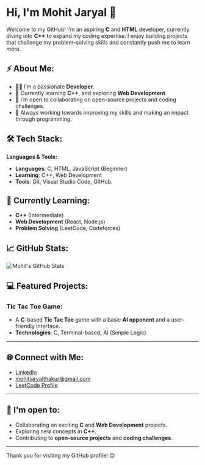 # Hi, I'm Mohit Jaryal 👋

Welcome to my GitHub! I’m an aspiring **C** and **HTML** developer, currently diving into **C++** to expand my coding expertise. I enjoy building projects that challenge my problem-solving skills and constantly push me to learn more. 

## ⚡️ About Me:

- 👨‍💻 I’m a passionate **Developer**.
- 🌱 Currently learning **C++**, and exploring **Web Development**.
- 💬 I’m open to collaborating on open-source projects and coding challenges.
- 🎯 Always working towards improving my skills and making an impact through programming.

## 🛠️ Tech Stack:

**Languages & Tools:**
- **Languages**: C, HTML, JavaScript (Beginner)
- **Learning**: C++, Web Development
- **Tools**: Git, Visual Studio Code, GitHub.

## 🌱 Currently Learning:
- **C++** (Intermediate)
- **Web Development** (React, Node.js)
- **Problem Solving** (LeetCode, Codeforces)

## 📈 GitHub Stats:

![Mohit's GitHub Stats](https://github-readme-stats.vercel.app/api?username=your-github-username&show_icons=true&hide_title=true&count_private=true&hide=prs&theme=radical)

## 💻 Featured Projects:

### **Tic Tac Toe Game**:
- A **C**-based **Tic Tac Toe** game with a basic **AI opponent** and a user-friendly interface.
- **Technologies**: C, Terminal-based, AI (Simple Logic)

---

## 🌐 Connect with Me:

- [LinkedIn](https://www.linkedin.com/in/mohit-thakur-9b317733b/?trk=opento_sprofile_topcard)
- mohitjaryalthakur@gmail.com
- [LeetCode Profile](https://leetcode.com/u/mohitthakur16/)

---

## 🔭 I'm open to:

- Collaborating on exciting **C** and **Web Development** projects.
- Exploring new concepts in **C++**.
- Contributing to **open-source projects** and **coding challenges**.

---

Thank you for visiting my GitHub profile! 😊
